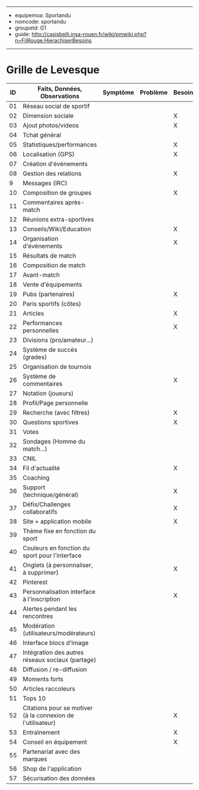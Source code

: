 
---
- equipemoa: Sportandu
- nomcode: sportandu
- groupetd: G1
- guide: http://casisbelli.insa-rouen.fr/wiki/pmwiki.php?n=FilRouge.HierachiserBesoins
---
# Grille de Levesque

| ID | Faits, Données, Observations | Symptôme | Problème | Besoin | Opportunité | Solution | Objectif | Relatif à | Hors-sujet |
|----|------------------------------|----------|----------|--------|-------------|----------|----------|-----------|------------|
| 01 |Réseau social de sportif      |          |          |        |             |          |     X    |           |            |
| 02 |Dimension sociale             |          |          |    X    |             |          |          |           |            |
| 03 |Ajout photos/videos           |          |          |    X    |             |          |          |           |            |
| 04 |Tchat général                 |          |          |        |      X       |          |          |           |            |
| 05 |Statistiques/performances     |          |          |    X    |             |          |          |           |            |
| 06 |Localisation (GPS)            |          |          |   X     |             |          |          |           |            |
| 07 |Création d'évènements         |          |          |        |     X        |          |          |           |            |
| 08 |Gestion des relations         |          |          |    X    |            |          |          |           |            |
| 9 |Messages (IRC)                |          |          |        |     X        |          |          |           |            |
| 10 |Composition de groupes        |          |          |    X    |          |          |          |           |            |
| 11 |Commentaires après-match      |          |          |        |     X       |          |          |           |            |
| 12 |Réunions extra-sportives      |          |          |        |     X      |          |          |           |            |
| 13 |Conseils/Wiki/Education       |          |          |    X    |             |          |          |           |            |
| 14 |Organisation d'évènements     |          |          |    X    |             |          |          |           |            |
| 15 |Résultats de match            |          |          |       |      X       |          |          |           |            |
| 16 |Composition de match          |          |          |        |     X        |          |          |           |            |
| 17 |Avant-match                   |          |          |        |       X      |          |          |           |            |
| 18 |Vente d'équipements           |          |          |        |   X          |          |          |           |            |
| 19 |Pubs (partenaires)            |          |          |    X    |             |          |          |           |            |
| 20 |Paris sportifs (côtes)        |          |          |        |      X       |          |          |           |            |
| 21 |Articles                      |          |          |     X   |             |          |          |           |            |
| 22 |Performances personnelles     |          |          |    X   |             |          |          |           |            |
| 23 |Divisions (pro/amateur...)    |          |          |        |      X       |          |          |           |            |
| 24 |Système de succès (grades)    |          |          |        |    X         |          |          |           |            |
| 25 |Organisation de tournois      |          |          |        |     X        |          |          |           |            |
| 26 |Système de commentaires       |          |          |   X    |             |          |          |           |            |
| 27 |Notation (joueurs)            |          |          |        |       X      |          |          |           |            |
| 28 |Profil/Page personnelle       |          |          |        |             |          |          |           |            |
| 29 |Recherche (avec filtres)      |          |          |    X   |             |          |          |           |            |
| 30 |Questions sportives           |          |          |     X  |             |          |          |           |            |
| 31 |Votes                         |          |          |        |       X      |          |          |           |            |
| 32 |Sondages (Homme du match...)  |          |          |        |       X      |          |          |           |            |
| 33 |CNIL                          |          |          |        |             |          |          |           |            |
| 34 |Fil d'actualité               |          |          |    X    |             |          |          |           |            |
| 35 |Coaching                      |          |          |        |      X       |          |          |           |            |
| 36 |Support (technique/général)   |          |          |   X     |             |          |          |           |            |
| 37 |Défis/Challenges collaboratifs|          |          |   X   |             |          |          |           |            |
| 38 |Site + application mobile     |          |          |     X   |             |          |          |           |            |
| 39 |Thème fixe en fonction du sport|         |          |        |             |          |          |           |            |
| 40 |Couleurs en fonction du sport pour l'interface|          |          |        |     X        |          |          |           |            |
| 41 |Onglets (à personnaliser, à supprimer)|          |          |    X    |             |          |          |           |            |
| 42 |Pinterest                     |          |          |        |       X      |          |          |           |            |
| 43 |Personnalisation interface à l'inscription|          |          |   X     |             |          |          |           |            |
| 44 |Alertes pendant les rencontres|          |          |        |             |          |          |           |            |
| 45 |Modération (utilisateurs/modérateurs)|          |          |        |             |          |          |           |            |
| 46 |Interface blocs d'image       |          |          |        |             |          |          |           |            |
| 47 |Intégration des autres réseaux sociaux (partage)|          |          |        |      X       |          |          |           |            |
| 48 |Diffusion / re-diffusion      |          |          |        |     X        |          |          |           |            |
| 49 |Moments forts                 |          |          |        |     X        |          |          |           |            |
| 50 |Articles raccoleurs           |          |          |        |     X        |          |          |           |            |
| 51 |Tops 10                       |          |          |        |      X       |          |          |           |            |
| 52 |Citations pour se motiver (à la connexion de l'utilisateur)|          |          |  X      |             |          |          |           |            |
| 53 |Entraînement                  |          |          |    X    |             |          |          |           |            |
| 54 |Conseil en équipement         |          |          |   X     |             |          |          |           |            |
| 55 |Partenariat avec des marques  |          |          |        |      X       |          |          |           |            |
| 56 |Shop de l'application         |          |          |        |      X       |          |          |           |            |
| 57 |Sécurisation des données      |          |          |        |              |          |          |           |            |
